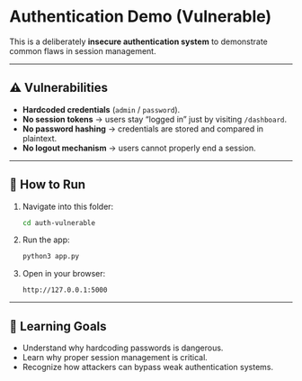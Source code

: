 # Authentication Demo (Vulnerable)

This is a deliberately **insecure authentication system** to demonstrate common flaws in session management.

---

## ⚠️ Vulnerabilities

- **Hardcoded credentials** (`admin` / `password`).
- **No session tokens** → users stay “logged in” just by visiting `/dashboard`.
- **No password hashing** → credentials are stored and compared in plaintext.
- **No logout mechanism** → users cannot properly end a session.

---

## 🚀 How to Run

1. Navigate into this folder:
   ```bash
   cd auth-vulnerable

2. Run the app:

   ```bash
   python3 app.py

3. Open in your browser:

   ```
   http://127.0.0.1:5000

---

## 🎯 Learning Goals

* Understand why hardcoding passwords is dangerous.
* Learn why proper session management is critical.
* Recognize how attackers can bypass weak authentication systems.

````

